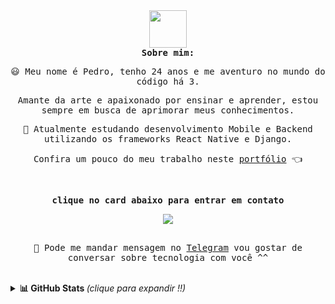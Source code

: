 <samp>
  <div align ="center" >
    <img height ="60em" src="https://media.giphy.com/media/Qo2dupDib32rkTY4hX/giphy.gif"/>
  </div>

  <div align="center">
 <b align="">Sobre mim:</b>
 <p align="">😃 Meu nome é Pedro, tenho 24 anos e me aventuro no mundo do código há 3.</p>
 <p align="">Amante da arte e apaixonado por ensinar e aprender, estou sempre em busca de aprimorar meus conhecimentos.</p>
 <p align="">🌱 Atualmente estudando desenvolvimento Mobile e Backend utilizando os frameworks React Native e Django.</p>    
 <p align=""> Confira um pouco do meu trabalho neste <a href="https://pdr-tuche.github.io/portifolio/" target="_blank">portfólio</a> 👈</p>
  </div>
  <br>
  
  <div align= "center">
  <p><b>clique no card abaixo para entrar em contato</b></p>
     <a href="https://beacons.ai/pdrtuche" target="_blank"><img src="https://lanyard.cnrad.dev/api/259092600978407435?idleMessage=Nothing%20at%20the%20moment%20...%20Maybe%20i'm%20sleeping%20zzz&animated=true&theme=dark&borderRadius=30px&hideBadges=false&hideDiscrim=true&bg=2f3136&hideTimestamp=true"/></a>
    <br>
    <br>
   <p>📲 Pode me mandar mensagem no <a href ="https://t.me/pdrTuche">Telegram</a> vou gostar de conversar sobre tecnologia com você ^^</p>
  </div>
  
</samp>
<br>

<details>
  <summary> <b>📊 GitHub Stats </b><i >(clique para expandir !!)</i> </summary>
  <br>
<div align="center">
  <a href = "https://github.com/pdr0nvs">
        <img height="180em" src="http://github-profile-summary-cards.vercel.app/api/cards/stats?username=pdr-tuche&theme=tokyonight">
        <img height="180em" src="http://github-profile-summary-cards.vercel.app/api/cards/repos-per-language?username=pdr-tuche&theme=tokyonight">
        <img height = "180em" src = "http://github-profile-summary-cards.vercel.app/api/cards/most-commit-language?username=pdr-tuche&theme=tokyonight&locale=pt-br">
        <h3>🏆 GitHub Profile Trophies 🏆</h3>
        <img height = "230em" src="https://github-profile-trophy.vercel.app/?username=pdr-tuche&theme=discord&no-bg=true&no-frame=true&row=2&column=3&title=MultiLanguage,Commits,Followers,PullRequest,Repositories,Issues">
    </a>
 </div>
 <br>
 <br>
 
  <samp>
  <div align="center">
    <p><b>Profile Views: 👀</b></p>
  <img height ="20px" src="https://profile-counter.glitch.me/{pdr-tuche}/count.svg"> 
 <!--<img src="https://komarev.com/ghpvc/?username=pdr-tuche&style=flat-square&color=1a1b27&label=profile+views"> -->
  </div> 
</samp>
</details>
